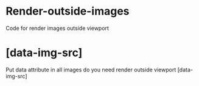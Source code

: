 # Render-outside-images
Code for render images outside viewport

# [data-img-src]
Put data attribute in all images do you need render outside viewport [data-img-src] 
